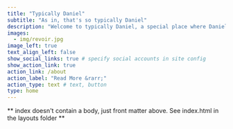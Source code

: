 ```yaml
---
title: "Typically Daniel"
subtitle: "As in, that's so typically Daniel"
description: "Welcome to typically Daniel, a special place where Daniels can Daniel and non-Daniels can Leinad. CreatOrs need to percolate and if that sounds like babbledyguc to you then please take a [pikachu](https://en.wikipedia.org/wiki/Pikachu)."
images:
  - img/revoir.jpg
image_left: true
text_align_left: false
show_social_links: true # specify social accounts in site config
show_action_link: true
action_link: /about
action_label: "Read More &rarr;"
action_type: text # text, button
type: home
---
```


** index doesn't contain a body, just front matter above.
See index.html in the layouts folder **
